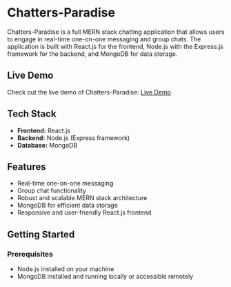 # Chatters-Paradise

Chatters-Paradise is a full MERN stack chatting application that allows users to engage in real-time one-on-one messaging and group chats. The application is built with React.js for the frontend, Node.js with the Express.js framework for the backend, and MongoDB for data storage.

## Live Demo

Check out the live demo of Chatters-Paradise: [Live Demo](https://chatterparadise.herokuapp.com/)

## Tech Stack

- **Frontend:** React.js
- **Backend:** Node.js (Express framework)
- **Database:** MongoDB

## Features

- Real-time one-on-one messaging
- Group chat functionality
- Robust and scalable MERN stack architecture
- MongoDB for efficient data storage
- Responsive and user-friendly React.js frontend

## Getting Started

### Prerequisites

- Node.js installed on your machine
- MongoDB installed and running locally or accessible remotely



